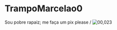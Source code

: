 # TrampoMarcelao0
Sou pobre rapaiz; me faça um pix please
/
![00,023](https://github.com/Maryan0shh/TrampoMarcelao0/assets/136590462/a1a60975-079a-460d-b84a-2286473d9268)
